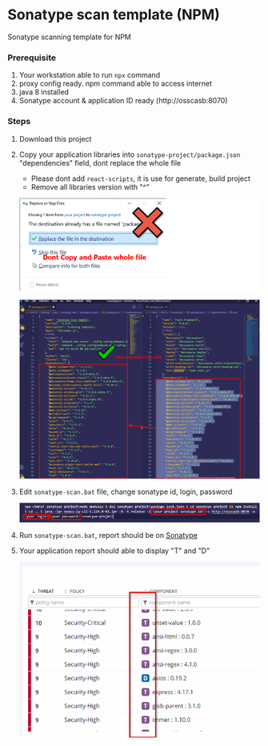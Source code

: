 # Sonatype scan template (NPM)
Sonatype scanning template for NPM

### Prerequisite

1. Your workstation able to run `npx` command
2. proxy config ready. npm command able to access internet
3. java 8 installed
4. Sonatype account & application ID ready (http://osscasb:8070)

### Steps

1. Download this project

2. Copy your application libraries into `sonatype-project/package.json` "dependencies" field, dont replace the whole file

   - Please dont add `react-scripts`, it is use for generate, build project
   - Remove all libraries version with "^"

   ![image-20211112152948712](image-20211112152948712.png)

   ![image-20211112153456963](image-20211112153456963.png)

3. Edit `sonatype-scan.bat` file, change sonatype id, login, password

   ![image-20211112153720592](image-20211112153720592.png)

4. Run `sonatype-scan.bat`, report should be on [Sonatype](http://osscasb:8070)

5. Your application report should able to display "T" and "D"

   ![image-20211112154614804](image-20211112154614804.png)
